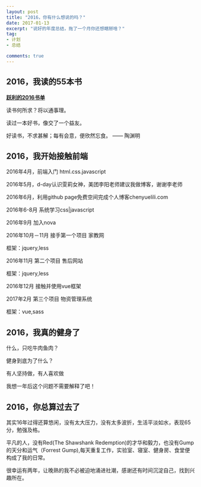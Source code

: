 ```yaml
---
layout: post
title: "2016，你有什么想说的吗？"
date: 2017-01-13
excerpt: "说好的年度总结，拖了一个月你还想瞎掰啥？"
tag:
- 计划
- 总结

comments: true
---
```


## 2016，我读的55本书

**[跃利的2016书单](HTTP://CHENYUELILI.COM/READING-IN-2016/ "2016书单")**

读书何所求？将以通事理。

读过一本好书，像交了一个益友。

好读书，不求甚解；每有会意，便欣然忘食。 —— 陶渊明

## 2016，我开始接触前端

2016年4月，前端入门 html.css.javascript

2016年5月，d-day认识雯莉女神，美团李阳老师建议我做博客，谢谢李老师

2016年6月，利用github page免费空间完成个人博客chenyuelili.com

2016年6-8月 系统学习css|javascript

2016年9月 加入nova

2016年10月－11月 接手第一个项目 家教网

框架：jquery,less 

2016年11月 第二个项目 售后网站

框架：jquery,less

2016年12月 接触并使用vue框架

2017年2月  第三个项目 物资管理系统

框架：vue,sass

## 2016，我真的健身了

什么，只吃牛肉鱼肉？

健身到底为了什么？

有人坚持做，有人喜欢做

我想一年后这个问题不需要解释了吧！

## 2016，你总算过去了

其实16年过得还算悠闲，没有太大压力，没有太多波折，生活平淡如水，表现65分，勉强及格。

平凡的人，没有Red(The Shawshank Redemption)的才华和毅力，也没有Gump的天分和运气（Forrest Gump),每天重复工作，实验室、寝室、健身房、食堂便构成了我的日常。

很幸运有两年，让晚熟的我不必被迫地涌进社潮，感谢还有时间沉淀自己，找到兴趣所在。




